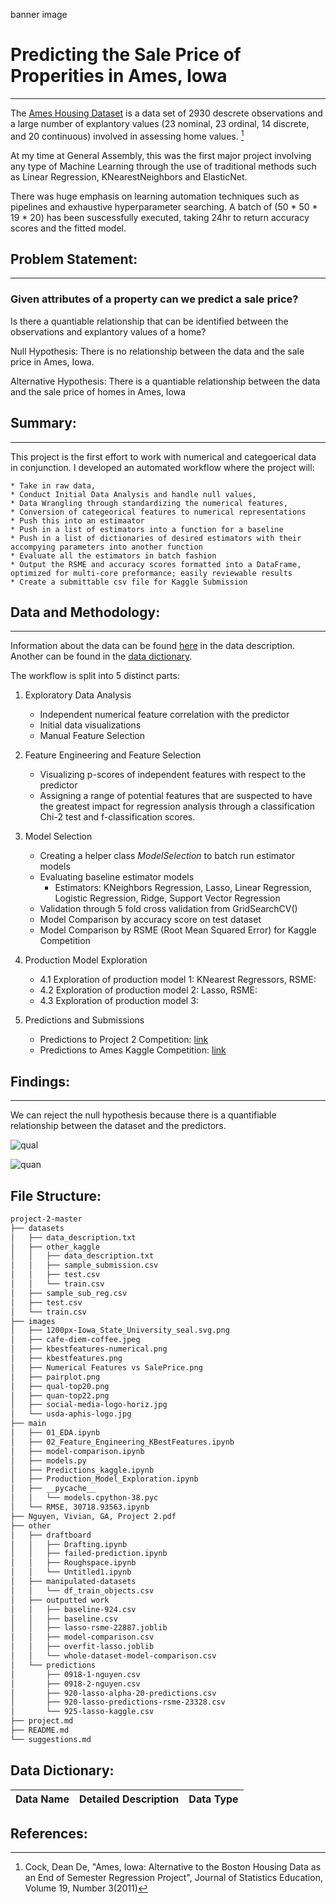 banner image

# Predicting the Sale Price of Properities in Ames, Iowa
---
The [Ames Housing Dataset](http://www.amstat.org/publications/jse/v19n3/decock.pdf) is a data set of 2930 descrete observations and a large number of explantory values (23 nominal, 23 ordinal, 14 discrete, and 20 continuous) involved in assessing home values. [^fn1]

At my time at General Assembly, this was the first major project involving any type of Machine Learning through the use of traditional methods such as Linear Regression, KNearestNeighbors and ElasticNet. 

There was huge emphasis on learning automation techniques such as pipelines and exhaustive hyperparameter searching. A batch of (50 * 50 * 19 * 20) has been suscessfully executed, taking 24hr to return accuracy scores and the fitted model. 

## Problem Statement:
---

### Given attributes of a property can we predict a sale price?

Is there a quantiable relationship that can be identified between the observations and explantory values of a home?

Null Hypothesis: There is no relationship between the data and the sale price in Ames, Iowa.

Alternative Hypothesis: There is a quantiable relationship between the data and the sale price of homes in Ames, Iowa

## Summary:
---

This project is the first effort to work with numerical and categoerical data in conjunction. I developed an automated workflow where the project will:

    * Take in raw data, 
    * Conduct Initial Data Analysis and handle null values, 
    * Data Wrangling through standardizing the numerical features, 
    * Conversion of categeorical features to numerical representations
    * Push this into an estimaator
    * Push in a list of estimators into a function for a baseline
    * Push in a list of dictionaries of desired estimators with their accompying parameters into another function
    * Evaluate all the estimators in batch fashion
    * Output the RSME and accuracy scores formatted into a DataFrame, optimized for multi-core preformance; easily reviewable results
    * Create a submittable csv file for Kaggle Submission

## Data and Methodology:
---
Information about the data can be found [here]() in the data description. Another can be found in the [data dictionary]().

The workflow is split into 5 distinct parts:

1. Exploratory Data Analysis
    * Independent numerical feature correlation with the predictor
    * Initial data visualizations
    * Manual Feature Selection
    
    
2. Feature Engineering and Feature Selection
    * Visualizing p-scores of independent features with respect to the predictor
    * Assigning a range of potential features that are suspected to have the greatest impact for regression analysis through a classification Chi-2 test and f-classification scores. 
    
    
3. Model Selection
    * Creating a helper class *ModelSelection* to batch run estimator models
    * Evaluating baseline estimator models
        * Estimators: KNeighbors Regression, Lasso, Linear Regression, Logistic Regression, Ridge, Support Vector Regression 
    * Validation through 5 fold cross validation from GridSearchCV()
    * Model Comparison by accuracy score on test dataset
    * Model Comparison by RSME (Root Mean Squared Error) for Kaggle Competition
    
    
4. Production Model Exploration
    * 4.1 Exploration of production model 1: KNearest Regressors, RSME:
    * 4.2 Exploration of production model 2: Lasso, RSME: 
    * 4.3 Exploration of production model 3:
    
5. Predictions and Submissions
    * Predictions to Project 2 Competition: [link](https://www.kaggle.com/c/ga-dsir-824-project-2-regression-challenge/leaderboard#score)
    * Predictions to Ames Kaggle Competition: [link](https://www.kaggle.com/c/house-prices-advanced-regression-techniques/overview)


## Findings:
---

We can reject the null hypothesis because there is a quantifiable relationship between the dataset and the predictors.

![qual]()

![quan]()

## File Structure:

```bash
project-2-master
├── datasets
│   ├── data_description.txt
│   ├── other_kaggle
│   │   ├── data_description.txt
│   │   ├── sample_submission.csv
│   │   ├── test.csv
│   │   └── train.csv
│   ├── sample_sub_reg.csv
│   ├── test.csv
│   └── train.csv
├── images
│   ├── 1200px-Iowa_State_University_seal.svg.png
│   ├── cafe-diem-coffee.jpeg
│   ├── kbestfeatures-numerical.png
│   ├── kbestfeatures.png
│   ├── Numerical Features vs SalePrice.png
│   ├── pairplot.png
│   ├── qual-top20.png
│   ├── quan-top22.png
│   ├── social-media-logo-horiz.jpg
│   └── usda-aphis-logo.jpg
├── main
│   ├── 01_EDA.ipynb
│   ├── 02_Feature_Engineering_KBestFeatures.ipynb
│   ├── model-comparison.ipynb
│   ├── models.py
│   ├── Predictions_kaggle.ipynb
│   ├── Production_Model_Exploration.ipynb
│   ├── __pycache__
│   │   └── models.cpython-38.pyc
│   └── RMSE, 30718.93563.ipynb
├── Nguyen, Vivian, GA, Project 2.pdf
├── other
│   ├── draftboard
│   │   ├── Drafting.ipynb
│   │   ├── failed-prediction.ipynb
│   │   ├── Roughspace.ipynb
│   │   └── Untitled1.ipynb
│   ├── manipulated-datasets
│   │   └── df_train_objects.csv
│   ├── outputted work
│   │   ├── baseline-924.csv
│   │   ├── baseline.csv
│   │   ├── lasso-rsme-22887.joblib
│   │   ├── model-comparison.csv
│   │   ├── overfit-lasso.joblib
│   │   └── whole-dataset-model-comparison.csv
│   └── predictions
│       ├── 0918-1-nguyen.csv
│       ├── 0918-2-nguyen.csv
│       ├── 920-lasso-alpha-20-predictions.csv
│       ├── 920-lasso-predictions-rsme-23328.csv
│       └── 925-lasso-kaggle.csv
├── project.md
├── README.md
└── suggestions.md

```

## Data Dictionary:
Data Name | Detailed Description | Data Type | 
----------|----------------------|-----------| 

## References:
[^fn1]: Cock, Dean De, "Ames, Iowa: Alternative to the Boston Housing Data as an End of Semester Regression Project", Journal of Statistics Education, Volume 19, Number 3(2011)